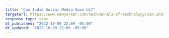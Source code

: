 ```yaml
---
title: "Can Indie Social Media Save Us?"
targeturl: https://www.newyorker.com/tech/annals-of-technology/can-indie-social-media-save-us
response_type: star
dt_published: "2022-10-09 22:09 -05:00"
dt_updated: "2022-10-09 22:09 -05:00"
---
```

